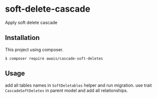 # soft-delete-cascade
Apply soft delete cascade

## Installation
This project using composer.
```
$ composer require awais/cascade-soft-deletes
```

## Usage
add all tables names in `SoftDeletables` helper and run migration.
use trait `CascadeSoftDeletes` in parent model and add all relationships.

